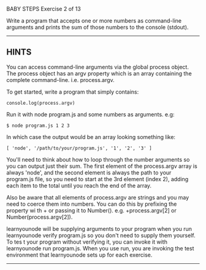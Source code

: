  BABY STEPS
 Exercise 2 of 13

Write a program that accepts one or more numbers as command-line arguments and prints the sum of those numbers to the console (stdout).

-------------------------------------------------------------------------------

## HINTS

You can access command-line arguments via the global process object. The process object has an argv property which is an array containing the complete
 command-line. i.e. process.argv.

To get started, write a program that simply contains:

    console.log(process.argv)

Run it with node program.js and some numbers as arguments. e.g:

    $ node program.js 1 2 3

In which case the output would be an array looking something like:

    [ 'node', '/path/to/your/program.js', '1', '2', '3' ]

You'll need to think about how to loop through the number arguments so  you can output just their sum. The first element of the process.argv array is
always 'node', and the second element is always the path to your program.js file, so you need to start at the 3rd element (index 2), adding each item
to the total until you reach the end of the array.

Also be aware that all elements of process.argv are strings and you may need to coerce them into numbers. You can do this by prefixing the property wi
th + or passing it to Number(). e.g. +process.argv[2] or Number(process.argv[2]).

learnyounode will be supplying arguments to your program when you run learnyounode verify program.js so you don't need to supply them yourself. To tes
t your program without verifying it, you can invoke it with learnyounode run program.js. When you use run, you are invoking the test environment that
learnyounode sets up for each exercise.

-------------------------------------------------------------------------------
